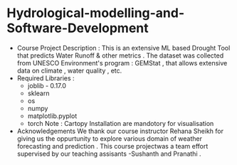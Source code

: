 # Hydrological-modelling-and-Software-Development
* Course Project Description : 
This is an extensive ML based Drought Tool that predicts Water Runoff & other metrics . The dataset was collected from UNESCO Environment's program :  GEMStat , that allows extensive data on climate , water quality , etc.  
* Required Libraries :  
  - joblib - 0.17.0
  - sklearn
  - os
  - numpy 
  - matplotlib.pyplot 
  - torch
Note : Cartopy Installation are mandotory for visualisation
* Acknowledgements 
We thank our course instructor Rehana Sheikh for giving us the oppurtunity to explore various domain of weather forecasting and prediction . This course projectwas a team effort supervised by our teaching assisants -Sushanth and Pranathi .   

